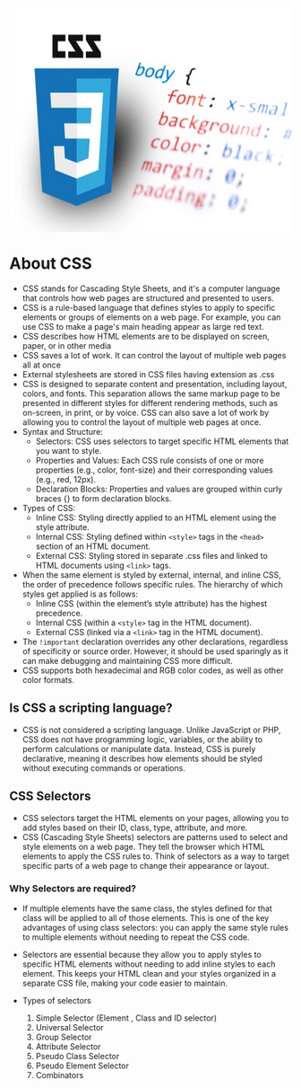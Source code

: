 
<img align="center" alt="image" width=1000px height=400px src="image.jpg"/>


# About CSS
- CSS stands for Cascading Style Sheets, and it's a computer language that controls how web pages are structured and presented to users.
- CSS is a rule-based language that defines styles to apply to specific elements or groups of elements on a web page. For example, you can use CSS to make a page's main heading appear as large red text.
- CSS describes how HTML elements are to be displayed on screen, paper, or in other media
- CSS saves a lot of work. It can control the layout of multiple web pages all at once
- External stylesheets are stored in CSS files having extension as .css
- CSS is designed to separate content and presentation, including layout, colors, and fonts. This separation allows the same markup page to be presented in different styles for different rendering methods, such as on-screen, in print, or by voice. CSS can also save a lot of work by allowing you to control the layout of multiple web pages at once.
- Syntax and Structure:
    - Selectors: CSS uses selectors to target specific HTML elements that you want to style.
    - Properties and Values: Each CSS rule consists of one or more properties (e.g., color, font-size) and their corresponding values (e.g., red, 12px).
    - Declaration Blocks: Properties and values are grouped within curly braces {} to form declaration blocks.
- Types of CSS:
    - Inline CSS: Styling directly applied to an HTML element using the style attribute.
    - Internal CSS: Styling defined within `<style>` tags in the `<head>` section of an HTML document.
    - External CSS: Styling stored in separate .css files and linked to HTML documents using `<link>` tags.
- When the same element is styled by external, internal, and inline CSS, the order of precedence follows specific rules. The hierarchy of which styles get applied is as follows:
    - Inline CSS (within the element’s style attribute) has the highest precedence.
    - Internal CSS (within a `<style>` tag in the HTML document).
    - External CSS (linked via a `<link>` tag in the HTML document).
- The `!important` declaration overrides any other declarations, regardless of specificity or source order. However, it should be used sparingly as it can make debugging and maintaining CSS more difficult.
- CSS supports both hexadecimal and RGB color codes, as well as other color formats.

## Is CSS a scripting language?
- CSS is not considered a scripting language. Unlike JavaScript or PHP, CSS does not have programming logic, variables, or the ability to perform calculations or manipulate data. Instead, CSS is purely declarative, meaning it describes how elements should be styled without executing commands or operations.

## CSS Selectors
- CSS selectors target the HTML elements on your pages, allowing you to add styles based on their ID, class, type, attribute, and more.
- CSS (Cascading Style Sheets) selectors are patterns used to select and style elements on a web page. They tell the browser which HTML elements to apply the CSS rules to. Think of selectors as a way to target specific parts of a web page to change their appearance or layout.

### Why Selectors are required?
- If multiple elements have the same class, the styles defined for that class will be applied to all of those elements. This is one of the key advantages of using class selectors: you can apply the same style rules to multiple elements without needing to repeat the CSS code.
- Selectors are essential because they allow you to apply styles to specific HTML elements without needing to add inline styles to each element. This keeps your HTML clean and your styles organized in a separate CSS file, making your code easier to maintain.

- Types of selectors
    1. Simple Selector (Element , Class and ID selector)
    2. Universal Selector
    3. Group Selector
    4. Attribute Selector
    5. Pseudo Class Selector
    6. Pseudo Element Selector
    7. Combinators